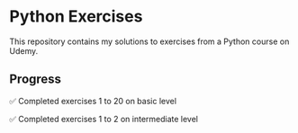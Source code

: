 # Python Exercises

This repository contains my solutions to exercises from a Python course on Udemy.

## Progress

✅ Completed exercises 1 to 20 on basic level

✅ Completed exercises 1 to 2 on intermediate level
